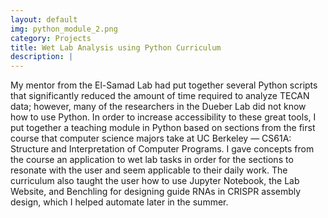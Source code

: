 ```yaml
---
layout: default
img: python_module_2.png
category: Projects
title: Wet Lab Analysis using Python Curriculum
description: |
---
```


My mentor from the El-Samad Lab had put together several Python scripts that significantly reduced the amount of time required to analyze TECAN data; however, many of the researchers in the Dueber Lab did not know how to use Python. In order to increase accessibility to these great tools, I put together a teaching module in Python based on sections from the first course that computer science majors take at UC Berkeley &mdash; CS61A: Structure and Interpretation of Computer Programs. I gave concepts from the course an application to wet lab tasks in order for the sections to resonate with the user and seem applicable to their daily work. The curriculum also taught the user how to use Jupyter Notebook, the Lab Website, and Benchling for designing guide RNAs in CRISPR assembly design, which I helped automate later in the summer.
